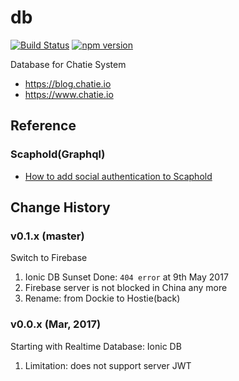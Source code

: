 # db
[![Build Status](https://api.travis-ci.org/Chatie/db.svg?branch=master)](https://travis-ci.org/Chatie/db) [![npm version](https://badge.fury.io/js/%40chatie%2Fdb.svg)](https://www.npmjs.com/package/@chatie/db)

Database for Chatie System

* <https://blog.chatie.io>
* <https://www.chatie.io>

## Reference

### Scaphold(Graphql)

* [How to add social authentication to Scaphold](https://scaphold.io/community/questions/scaphold-social-login/)


## Change History

### v0.1.x (master)

Switch to Firebase

1. Ionic DB Sunset Done: `404 error` at 9th May 2017
1. Firebase server is not blocked in China any more
1. Rename: from Dockie to Hostie(back)

### v0.0.x (Mar, 2017)

Starting with Realtime Database: Ionic DB

1. Limitation: does not support server JWT
